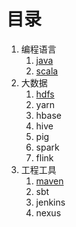 # 目录

1. 编程语言
   1. [java](/java/index.md)
   2. [scala](/scala/index.md)
2. 大数据
   1. [hdfs](/hdfs/index.md)
   2. yarn
   3. hbase
   4. hive
   5. pig
   6. spark
   7. flink
3. 工程工具
   1. [maven](/maven/index.md)
   2. sbt
   3. jenkins
   4. nexus